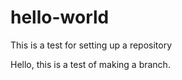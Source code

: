 # hello-world
This is a test for setting up a repository

Hello, this is a test of making a branch. 
